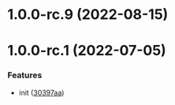 # 1.0.0-rc.9 (2022-08-15)



# 1.0.0-rc.1 (2022-07-05)


### Features

* init ([30397aa](https://github.com/Tencent/wujie/commit/30397aaa675a4d07bde278aa9d30447c7efe6625))



